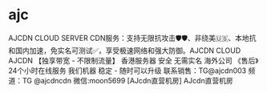 # ajc
AJCDN CLOUD SERVER CDN服务：支持无限抗攻击🛡🛡、非绕美🇺🇸、本地抗和国内加速，免实名可测试✅，享受极速网络和强大防御。AJCDN CLOUD  AJCDN  【独享带宽 - 不限制流量】 香港服务器 安全 无需实名 海外公司  《售后》24个小时在线服务  我们机器 稳定 - 随时可以升级  联系销售：TG@ajcdn003  频道：TG @ajcdncdn  微信:moon5699  [AJcdn直营机房] AJcdn直营机房
